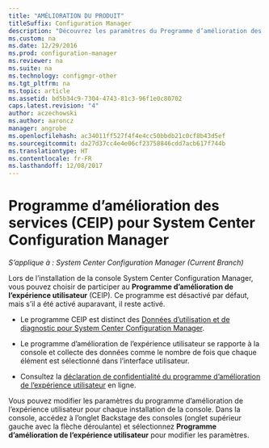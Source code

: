 ```yaml
---
title: "AMÉLIORATION DU PRODUIT"
titleSuffix: Configuration Manager
description: "Découvrez les paramètres du Programme d’amélioration des services pour System Center Configuration Manager."
ms.custom: na
ms.date: 12/29/2016
ms.prod: configuration-manager
ms.reviewer: na
ms.suite: na
ms.technology: configmgr-other
ms.tgt_pltfrm: na
ms.topic: article
ms.assetid: bd5b34c9-7304-4743-81c3-96f1e0c80702
caps.latest.revision: "4"
author: aczechowski
ms.author: aaroncz
manager: angrobe
ms.openlocfilehash: ac34011ff527f4f4e4cc50bbdb21c0cf8b43d5ef
ms.sourcegitcommit: da27d37cc4e4e06cf23758846cdd7acb617f744b
ms.translationtype: HT
ms.contentlocale: fr-FR
ms.lasthandoff: 12/08/2017
---
```

# <a name="customer-experience-improvement-program-ceip-for-system-center-configuration-manager"></a>Programme d’amélioration des services (CEIP) pour System Center Configuration Manager

*S’applique à : System Center Configuration Manager (Current Branch)*

Lors de l’installation de la console System Center Configuration Manager, vous pouvez choisir de participer au **Programme d’amélioration de l’expérience utilisateur** (CEIP). Ce programme est désactivé par défaut, mais s’il a été activé auparavant, il reste activé.  

-   Le programme CEIP est distinct des [Données d’utilisation et de diagnostic pour System Center Configuration Manager](../../../core/plan-design/diagnostics/diagnostics-and-usage-data.md).  

-   Le programme d’amélioration de l’expérience utilisateur se rapporte à la console et collecte des données comme le nombre de fois que chaque élément est sélectionné dans l’interface utilisateur.  

-   Consultez la [déclaration de confidentialité du programme d’amélioration de l’expérience utilisateur](https://www.microsoft.com/products/ceip/en-us/privacypolicy.mspx) en ligne.  

Vous pouvez modifier les paramètres du programme d’amélioration de l’expérience utilisateur pour chaque installation de la console. Dans la console, accédez à l’onglet Backstage des consoles (onglet supérieur gauche avec la flèche déroulante) et sélectionnez **Programme d’amélioration de l’expérience utilisateur** pour modifier les paramètres.  
